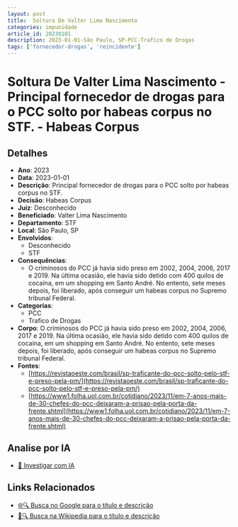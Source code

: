 ```yaml
---
layout: post
title:  Soltura De Valter Lima Nascimento
categories: impunidade
article_id: 20230101
description: 2023-01-01-São Paulo, SP-PCC-Trafico de Drogas
tags: ['fornecedor-drogas', 'reincidente']
---
```


# Soltura De Valter Lima Nascimento - Principal fornecedor de drogas para o PCC solto por habeas corpus no STF. - Habeas Corpus

## Detalhes
- **Ano**: 2023
- **Data**: 2023-01-01
- **Descrição**: Principal fornecedor de drogas para o PCC solto por habeas corpus no STF.
- **Decisão**: Habeas Corpus
- **Juiz**: Desconhecido
- **Beneficiado**: Valter Lima Nascimento
- **Departamento**: STF
- **Local**: São Paulo, SP
- **Envolvidos**:
  - Desconhecido
  - STF
- **Consequências**:
  - O criminosos do PCC já havia sido preso em 2002, 2004, 2006, 2017 e 2019. Na última ocasião, ele havia sido detido com 400 quilos de cocaína, em um shopping em Santo André. No entento, sete meses depois, foi liberado, após conseguir um habeas corpus no Supremo tribunal Federal.
- **Categorias**:
  - PCC
  - Trafico de Drogas
- **Corpo**: O criminosos do PCC já havia sido preso em 2002, 2004, 2006, 2017 e 2019. Na última ocasião, ele havia sido detido com 400 quilos de cocaína, em um shopping em Santo André. No entento, sete meses depois, foi liberado, após conseguir um habeas corpus no Supremo tribunal Federal.
- **Fontes**:
  - [https://revistaoeste.com/brasil/sp-traficante-do-pcc-solto-pelo-stf-e-preso-pela-pm/](https://revistaoeste.com/brasil/sp-traficante-do-pcc-solto-pelo-stf-e-preso-pela-pm/)
  - [https://www1.folha.uol.com.br/cotidiano/2023/11/em-7-anos-mais-de-30-chefes-do-pcc-deixaram-a-prisao-pela-porta-da-frente.shtml](https://www1.folha.uol.com.br/cotidiano/2023/11/em-7-anos-mais-de-30-chefes-do-pcc-deixaram-a-prisao-pela-porta-da-frente.shtml)

## Analise por IA
- [🤖 Investigar com IA](https://www.perplexity.ai/search?q=%22decis%C3%B5es%20judiciais%20Brasil%22%20Soltura%20De%20Valter%20Lima%20Nascimento%20Principal%20fornecedor%20de%20drogas%20para%20o%20PCC%20solto%20por%20habeas%20corpus%20no%20STF.%20S%C3%A3o%20Paulo%2C%20SP%202023-01-01%20Desconhecido%20Valter%20Lima%20Nascimento)

## Links Relacionados
- [🌐🔍 Busca no Google para o título e descrição](https://www.google.com/search?q=%22decis%C3%B5es%20judiciais%20Brasil%22%20Soltura%20De%20Valter%20Lima%20Nascimento%20Principal%20fornecedor%20de%20drogas%20para%20o%20PCC%20solto%20por%20habeas%20corpus%20no%20STF.%20S%C3%A3o%20Paulo%2C%20SP%202023-01-01%20Desconhecido%20Valter%20Lima%20Nascimento)
- [📖🔍 Busca na Wikipedia para o título e descrição](https://pt.wikipedia.org/w/index.php?search=%22decis%C3%B5es%20judiciais%20Brasil%22%20Soltura%20De%20Valter%20Lima%20Nascimento%20Principal%20fornecedor%20de%20drogas%20para%20o%20PCC%20solto%20por%20habeas%20corpus%20no%20STF.%20S%C3%A3o%20Paulo%2C%20SP%202023-01-01%20Desconhecido%20Valter%20Lima%20Nascimento)

